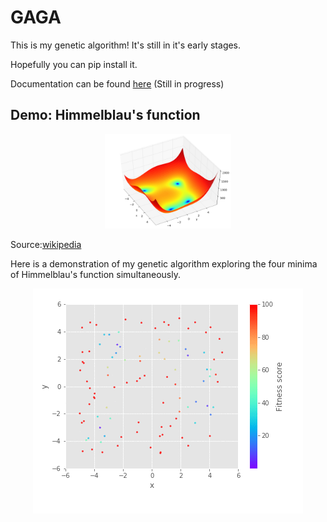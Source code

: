 # GAGA

This is my genetic algorithm!
It's still in it's early stages. 

Hopefully you can pip install it.

Documentation can be found [here](https://awon8465.github.io/gaga/index.html) (Still in progress)

## Demo: Himmelblau's function

<p align = "center">
  <img src="Himmelblau_function.png" width="40%">
</p>

Source:[wikipedia](https://en.wikipedia.org/wiki/Himmelblau%27s_function) 

Here is a demonstration of my genetic algorithm exploring the four minima of Himmelblau's function simultaneously.

<p align = "center">
  <img src="demo-himmelblau/x_y_progression.gif">
</p>
